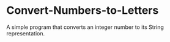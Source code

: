 # Convert-Numbers-to-Letters
A simple program that converts an integer number to its String representation.
